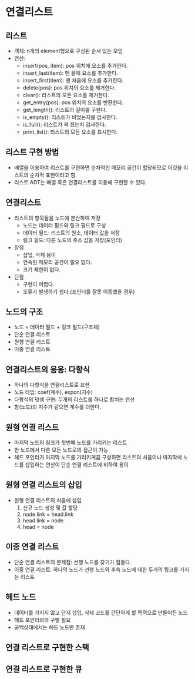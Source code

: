 # 연결리스트

## 리스트

- 객체: n개의 element형으로 구성된 순서 있는 모임
- 연산:
  - insert(pos, item): pos 위치에 요소를 추가한다.
  - insert_last(item): 맨 끝에 요소를 추가한다.
  - insert_first(item): 맨 처음에 요소를 추가한다.
  - delete(pos): pos 위치의 요소를 제거한다.
  - clear(): 리스트의 모든 요소를 제거한다.
  - get_entry(pos): pos 위치의 요소를 반환한다.
  - get_length(): 리스트의 길이를 구한다.
  - is_empty(): 리스트가 비었는지를 검사한다.
  - is_full(): 리스트가 꽉 찼는지 검사한다.
  - print_list(): 리스트의 모든 요소를 표시한다.

## 리스트 구현 방법

- 배열을 이용하여 리스트를 구현하면 순차적인 메모리 공간이 할당되므로 이것을 리스트의 순차적 표현이라고 함.
- 리스트 ADT는 배열 혹은 연결리스트를 이용해 구현할 수 있다.

## 연결리스트

- 리스트의 항목들을 노드에 분산하여 저장
  - 노드는 데이터 필드와 링크 필드로 구성
  - 데이터 필드: 리스트의 원소, 데이터 값을 저장
  - 링크 필드: 다른 노드의 주소 값을 저장(포인터)
- 장점
  - 삽입, 삭제 용이
  - 연속된 메모리 공간이 필요 없다.
  - 크기 제한이 없다.
- 단점
  - 구현이 어렵다.
  - 오류가 발생하기 쉽다.(포인터를 잘못 이동했을 경우)

## 노드의 구조

- 노드 = 데이터 필드 + 링크 필드(구조체)
- 단순 연결 리스트
- 원형 연결 리스트
- 이중 연결 리스트

## 연결리스트의 응옹: 다항식

- 하나의 다항식을 연결리스트로 표현
- 노드 타입: coef(계수), expon(지수)
- 다항식의 덧셈 구현: 두개의 리스트를 하나로 합치는 연산
- 항(노드)의 지수가 같으면 계수를 더한다.

## 원형 연결 리스트

- 마지막 노드의 링크가 첫번째 노드를 가리키는 리스트
- 한 노드에서 다른 모든 노드로의 접근이 가능
- 헤드 포인터가 마지막 노드를 가리키게끔 구성하면 리스트의 처음이나 마지막에 노드를 삽입하는 연산이 단순 연결 리스트에 비하여 용이

## 원형 연결 리스트의 삽입

- 원형 연결 리스트의 처음에 삽입
  1. 신규 노드 생성 및 값 할당
  2. node.link = head.link
  3. head.link = node
  4. head = node

## 이중 연결 리스트

- 단순 연결 리스트의 문제점: 선행 노드를 찾기가 힘들다.
- 이중 연결 리스트: 하나의 노드가 선행 노드와 후속 노드에 대한 두개의 링크를 가지는 리스트

## 헤드 노드

- 데이터를 가지지 않고 단지 삽입, 삭제 코드를 간단하게 할 목적으로 만들어진 노드
- 헤드 포인터와의 구별 필요
- 공백상태에서는 헤드 노드만 존재

## 연결 리스트로 구현한 스택

## 연결 리스트로 구현한 큐
